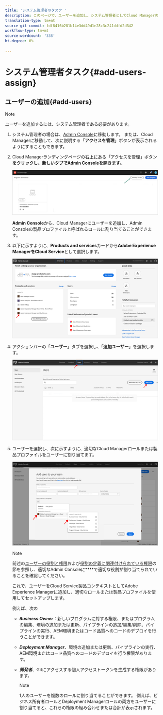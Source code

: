 ```yaml
---
title: 'システム管理者のタスク '
description: このページで、ユーザーを追加し、システム管理者としてCloud Managerの役割に割り当てる方法を学習します
translation-type: tm+mt
source-git-commit: fdf8416b281b14e3dd49d1e28c3c241ddfd2d342
workflow-type: tm+mt
source-wordcount: '338'
ht-degree: 0%

---
```



# システム管理者タスク{#add-users-assign}

## ユーザーの追加{#add-users}

>[!NOTE]
>ユーザーを追加するには、システム管理者である必要があります。

1. システム管理者の場合は、[Admin Console](https://adminconsole.adobe.com)に移動します。 または、Cloud Managerに移動して、次に説明する「**アクセスを管理**」ボタンが表示されるようにすることもできます。

1. Cloud Managerランディングページの右上にある「アクセスを管理」ボタン&#x200B;**をクリックし、新しいタブでAdmin Consoleを開きます。**

   ![](/help/onboarding/getting-access-to-aem-in-cloud/assets/sys-admin5.png)

   **Admin Console**&#x200B;から、Cloud Managerにユーザーを追加し、Admin Consoleの製品プロファイルと呼ばれるロールに割り当てることができます。

1. 以下に示すように、**Products and services**&#x200B;カードから&#x200B;**Adobe Experience ManagerをCloud Service**&#x200B;として選択します。

   ![](/help/onboarding/what-is-required/assets/admin-console-1.png)

1. アクションバーの「**ユーザー**」タブを選択し、「**追加ユーザー**」を選択します。

   ![](/help/onboarding/what-is-required/assets/admin-console-2.png)

1. ユーザーを選択し、次に示すように、適切なCloud Managerロールまたは製品プロファイルをユーザーに割り当てます。

   ![](/help/onboarding/what-is-required/assets/admin-console-3.png)

   >[!NOTE]
   >前述の[ユーザーの役割と権限](#user-roles)および[役割の定義に関連付けられている権限](#permissions)の節を参照し、適切なAdmin Consoleに&#x200B;****&#x200B;で適切な役割が割り当てられていることを確認してください。

   これで、ユーザーをCloud Service製品コンテキストとしてAdobe Experience Managerに追加し、適切なロールまたは製品プロファイルを使用してセットアップします。

   例えば、次の

   * ***Business Owner***：新しいプログラムに対する権限、またはプログラムの編集、環境の追加または更新、パイプラインの追加/編集/削除、パイプラインの実行、AEM環境またはコード品質へのコードのデプロイを行うことができます。

   * ***Deployment Manager***、環境の追加または更新、パイプラインの実行、AEM環境またはコード品質へのコードのデプロイを行う権限があります。

   * ***開発者***、Gitにアクセスする個人アクセストークンを生成する権限があります。

      >[!NOTE]
      > 1人のユーザーを複数のロールに割り当てることができます。 例えば、ビジネス所有者ロールとDeployment Managerロールの両方をユーザーに割り当てると、これらの権限の組み合わせまたは合計が表示されます。
